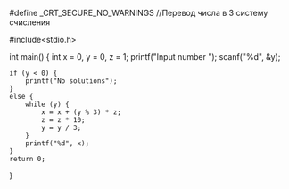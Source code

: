 #define _CRT_SECURE_NO_WARNINGS
//Перевод числа в 3 систему счисления

#include<stdio.h>

int main() {
	int x = 0, y = 0, z = 1;
	printf("Input number ");
	scanf("%d", &y);


	if (y < 0) {
		printf("No solutions");
	}
	else {
		while (y) {
			x = x + (y % 3) * z;
			z = z * 10;
			y = y / 3;
		}
		printf("%d", x);
	}
	return 0;
}
